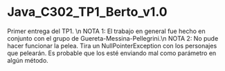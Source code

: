# Java_C302_TP1_Berto_v1.0
Primer entrega del TP1. \n
NOTA 1: El trabajo en general fue hecho en conjunto con el grupo de Guereta-Messina-Pellegrini.\n
NOTA 2: No pude hacer funcionar la pelea. Tira un NullPointerException con los personajes que pelearán. Es probable que los esté
enviando mal como parámetro en algún método.
